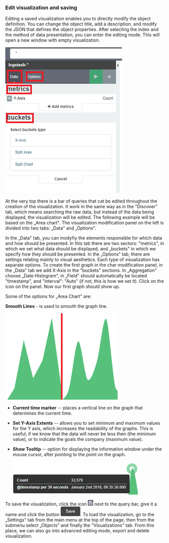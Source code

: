 ### Edit visualization and saving

Editing a saved visualization enables you to directly modify the object 
definition. You can change the object title, add a description, and modify
the JSON that defines the object properties.
After selecting the index and the method of data presentation, you can enter
the editing mode. This will open a new window with empty
visualization.

![](/media/media/image29_js.png)

At the very top there is a bar of queries that cat be edited
throughout the creation of the visualization. It work in the same way
as in the "Discover" tab, which means searching the raw data, but
instead of the data being displayed, the visualization will be edited.
The following example will be based on the „Area chart". The
visualization modification panel on the left is divided into two tabs:
„Data" and „Options".

In the „Data" tab, you can modyfiy the elements responsible for which data
and how should be presented. In this tab there are two sectors:
"metrics", in which we set what data should be displayed, and
„buckets" in which we specify how they should be presented. In the
„Options" tab, there are settings relating mainly to visual
aesthetics. Each type of visualization has separate options. To create
the first graph in the char modification panel, in the „Data" tab we
add X-Axis in the "buckets" sections. In „Aggregation" choose „Date
Histogram", in „Field" should automatically be located "timestamp",
and "interval": "Auto" (if not, this is how we set it). Click on the
icon on the panel. Now our first graph should show up.

Some of the options for „Area Chart" are:

   **Smooth Lines** - is used to smooth the graph line.

![](/media/media/image30.png)

-   **Current time marker** -- places a vertical line on the graph that
    determines the current time.

-   **Set Y-Axis Extents** -- allows you to set minimum and maximum
    values for the Y axis, which increases the readability of the
    graphs. This is useful, if we know that the data will never be
    less then (the minimum value), or to indicate the goals the
    company (maximum value).

-  **Show Tooltip** -- option for displaying the information window
    under the mouse cursor, after pointing to the point on the graph.
   
   ![](/media/media/image31.png)
   
To save the visualization, click the icon
![](/media/media/image16.png) next to the query bar, give it a name
and click the button
![](/media/media/image17.png). To load the visualization, go to the
„Settings" tab from the main menu at the top of the page, then from
the submenu select „Objects" and finally the "Visualizations" tab.
From this place, we can also go into advanced editing mode, export and
delete visualization.
